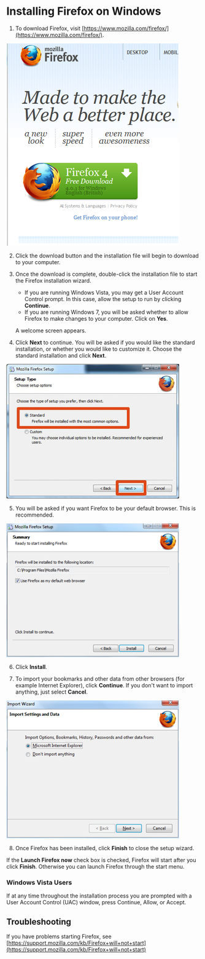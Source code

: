 Installing Firefox on Windows
=============================

 1. To download Firefox, visit [https://www.mozilla.com/firefox/](https://www.mozilla.com/firefox/).

 ![Windows Firefox Install](ff_win_inst_1.png)

 2. Click the download button and the installation file will begin to download to your computer.

 3. Once the download is complete, double-click the installation file to start the Firefox installation wizard.

    * If you are running Windows Vista, you may get a User Account Control prompt. In this case, allow the setup to run by clicking **Continue**.
    * If you are running Windows 7, you will be asked whether to allow Firefox to make changes to your computer. Click on **Yes**.

    A welcome screen appears.

 4. Click **Next** to continue. You will be asked if you would like the standard installation, or whether you would like to customize it. Choose the standard installation and click **Next**.

 ![Windows Firefox Install](ff_win_inst_2.png)

 5. You will be asked if you want Firefox to be your default browser. This is recommended.

 ![Windows Firefox Install](ff_win_inst_3.png)

 6. Click **Install**.

 7. To import your bookmarks and other data from other browsers (for example Internet Explorer), click **Continue**. If you don't want to import anything, just select **Cancel**.

 ![Windows Firefox Install](ff_win_inst_4.png)

 8. Once Firefox has been installed, click **Finish** to close the setup wizard.

If the **Launch Firefox now** check box is checked, Firefox will start after you click **Finish**. Otherwise you can launch Firefox through the start menu.

### Windows Vista Users

If at any time throughout the installation process you are prompted with a User Account Control (UAC) window, press Continue, Allow, or Accept.

Troubleshooting
---------------

If you have problems starting Firefox, see [https://support.mozilla.com/kb/Firefox+will+not+start](https://support.mozilla.com/kb/Firefox+will+not+start)